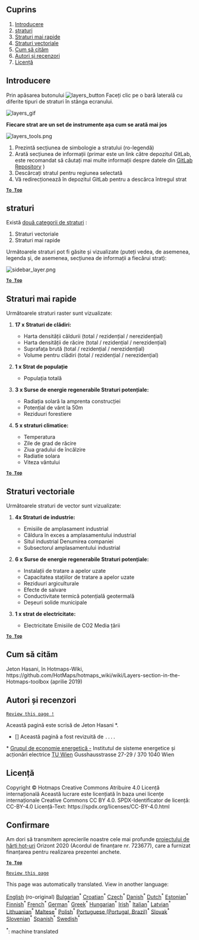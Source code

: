 <h2> Cuprins </h2><ol><li> <a href="#Introduction">Introducere</a> </li><li> <a href="#Layers">straturi</a> </li><li> <a href="#Raster-Layers">Straturi mai rapide</a> </li><li> <a href="#Vector-Layers">Straturi vectoriale</a> </li><li> <a href="#How-to-cite">Cum să cităm</a> </li><li> <a href="#Authors-and-reviewers">Autori și recenzori</a> </li><li> <a href="#License">Licență</a> </li></ol><h2> Introducere </h2><p> Prin apăsarea butonului <img alt="layers_button" src="https://github.com/HotMaps/hotmaps_wiki/blob/master/Images/general_tool_functionalities_and_structure/layers_button.PNG"/> Faceți clic pe o bară laterală cu diferite tipuri de straturi în stânga ecranului. </p><p><img alt="layers_gif" src="https://github.com/HotMaps/hotmaps_wiki/blob/master/Images/general_tool_functionalities_and_structure/layers.gif"/></p><p> <strong>Fiecare strat are un set de instrumente așa cum se arată mai jos</strong> </p><p><img alt="layers_tools.png" src="https://github.com/HotMaps/hotmaps_wiki/blob/master/Images/general_tool_functionalities_and_structure/layers_tools.png"/></p><ol><li> Prezintă secțiunea de simbologie a stratului (ro-legendă) </li><li> Arată secțiunea de informații (primar este un link către depozitul GitLab, este recomandat să căutați mai multe informații despre datele din <a href="https://gitlab.com/hotmaps">GitLab Repository</a> ) </li><li> Descărcați stratul pentru regiunea selectată </li><li> Vă redirecționează în depozitul GitLab pentru a descărca întregul strat </li></ol><p><ins> <code><strong><a href="#table-of-contents">To Top</a></strong></code> </ins> </p><h2> straturi </h2><p> Există <a href="https://www.gislounge.com/geodatabases-explored-vector-and-raster-data">două categorii de straturi</a> : </p><ol><li> Straturi vectoriale </li><li> Straturi mai rapide </li></ol><p> Următoarele straturi pot fi găsite și vizualizate (puteți vedea, de asemenea, legenda și, de asemenea, secțiunea de informații a fiecărui strat): </p><p><img alt="sidebar_layer.png" src="https://github.com/HotMaps/hotmaps_wiki/blob/master/Images/general_tool_functionalities_and_structure/all_layers.png"/></p><p><ins> <code><strong><a href="#table-of-contents">To Top</a></strong></code> </ins> </p><h2> Straturi mai rapide </h2><p> Următoarele straturi raster sunt vizualizate: </p><ol><li><p> <strong>17 x Straturi de clădiri:</strong> </p><ul><li> Harta densității căldurii (total / rezidențial / nerezidențial) </li><li> Harta densității de răcire (total / rezidențial / nerezidențial) </li><li> Suprafața brută (total / rezidențial / nerezidențial) </li><li> Volume pentru clădiri (total / rezidențial / nerezidențial) </li></ul></li><li><p> <strong>1 x Strat de populație</strong> </p><ul><li> Populația totală </li></ul></li><li><p> <strong>3 x Surse de energie regenerabile Straturi potențiale:</strong> </p><ul><li> Radiația solară la amprenta construcției </li><li> Potențial de vânt la 50m </li><li> Reziduuri forestiere </li></ul></li><li><p> <strong>5 x straturi climatice:</strong> </p><ul><li> Temperatura </li><li> Zile de grad de răcire </li><li> Ziua gradului de încălzire </li><li> Radiatie solara </li><li> Viteza vântului </li></ul></li></ol><p><ins> <code><strong><a href="#table-of-contents">To Top</a></strong></code> </ins> </p><h2> Straturi vectoriale </h2><p> Următoarele straturi de vector sunt vizualizate: </p><ol><li><p> <strong>4x Straturi de industrie:</strong> </p><ul><li> Emisiile de amplasament industrial </li><li> Căldura în exces a amplasamentului industrial </li><li> Situl industrial Denumirea companiei </li><li> Subsectorul amplasamentului industrial </li></ul></li><li><p> <strong>6 x Surse de energie regenerabile Straturi potențiale:</strong> </p><ul><li> Instalații de tratare a apelor uzate </li><li> Capacitatea stațiilor de tratare a apelor uzate </li><li> Reziduuri argiculturale </li><li> Efecte de salvare </li><li> Conductivitate termică potențială geotermală </li><li> Deșeuri solide municipale </li></ul></li><li><p> <strong>1 x strat de electricitate:</strong> </p><ul><li> Electricitate Emisiile de CO2 Media țării </li></ul></li></ol><p><ins> <code><strong><a href="#table-of-contents">To Top</a></strong></code> </ins> </p><h2> Cum să cităm </h2><p> Jeton Hasani, în Hotmaps-Wiki, https://github.com/HotMaps/hotmaps_wiki/wiki/Layers-section-in-the-Hotmaps-toolbox (aprilie 2019) </p><h2> Autori și recenzori </h2><p> <code><a href="https://github.com/HotMaps/hotmaps_wiki/wiki/Layer-Section/_edit">Review this page !</a></code> </p> <p> Această pagină este scrisă de Jeton Hasani *. </p><ul><li> [] Această pagină a fost revizuită de <code>....</code> </li></ul><p> * <a href="https://eeg.tuwien.ac.at/">Grupul de economie energetică -</a> Institutul de sisteme energetice și acționări electrice <a href="https://eeg.tuwien.ac.at/">TU Wien</a> Gusshausstrasse 27-29 / 370 1040 Wien </p><h2> Licență </h2><p> Copyright © Hotmaps Creative Commons Atribuire 4.0 Licență internațională Această lucrare este licențiată în baza unei licențe internaționale Creative Commons CC BY 4.0. SPDX-Identificator de licență: CC-BY-4.0 Licență-Text: https://spdx.org/licenses/CC-BY-4.0.html </p><h2> Confirmare </h2><p> Am dori să transmitem aprecierile noastre cele mai profunde <a href="https://www.hotmaps-project.eu">proiectului de hărți hot-uri</a> Orizont 2020 (Acordul de finanțare nr. 723677), care a furnizat finanțarea pentru realizarea prezentei anchete. </p><p><ins> <code><strong><a href="#table-of-contents">To Top</a></strong></code> </ins> </p><p> <code><a href="https://github.com/HotMaps/hotmaps_wiki/wiki/Layer-Section/_edit">Review this page</a></code> </p>

This page was automatically translated. View in another language:

[English](en-Layers-section-in-the-Hotmaps-toolbox) (ro-original) [Bulgarian](bg-Layers-section-in-the-Hotmaps-toolbox)<sup>\*</sup> [Croatian](hr-Layers-section-in-the-Hotmaps-toolbox)<sup>\*</sup> [Czech](cs-Layers-section-in-the-Hotmaps-toolbox)<sup>\*</sup> [Danish](da-Layers-section-in-the-Hotmaps-toolbox)<sup>\*</sup> [Dutch](nl-Layers-section-in-the-Hotmaps-toolbox)<sup>\*</sup> [Estonian](et-Layers-section-in-the-Hotmaps-toolbox)<sup>\*</sup> [Finnish](fi-Layers-section-in-the-Hotmaps-toolbox)<sup>\*</sup> [French](fr-Layers-section-in-the-Hotmaps-toolbox)<sup>\*</sup> [German](de-Layers-section-in-the-Hotmaps-toolbox)<sup>\*</sup> [Greek](el-Layers-section-in-the-Hotmaps-toolbox)<sup>\*</sup> [Hungarian](hu-Layers-section-in-the-Hotmaps-toolbox)<sup>\*</sup> [Irish](ga-Layers-section-in-the-Hotmaps-toolbox)<sup>\*</sup> [Italian](it-Layers-section-in-the-Hotmaps-toolbox)<sup>\*</sup> [Latvian](lv-Layers-section-in-the-Hotmaps-toolbox)<sup>\*</sup> [Lithuanian](lt-Layers-section-in-the-Hotmaps-toolbox)<sup>\*</sup> [Maltese](mt-Layers-section-in-the-Hotmaps-toolbox)<sup>\*</sup> [Polish](pl-Layers-section-in-the-Hotmaps-toolbox)<sup>\*</sup> [Portuguese (Portugal, Brazil)](pt-Layers-section-in-the-Hotmaps-toolbox)<sup>\*</sup>  [Slovak](sk-Layers-section-in-the-Hotmaps-toolbox)<sup>\*</sup> [Slovenian](sl-Layers-section-in-the-Hotmaps-toolbox)<sup>\*</sup> [Spanish](es-Layers-section-in-the-Hotmaps-toolbox)<sup>\*</sup> [Swedish](sv-Layers-section-in-the-Hotmaps-toolbox)<sup>\*</sup> 

<sup>\*</sup>: machine translated
